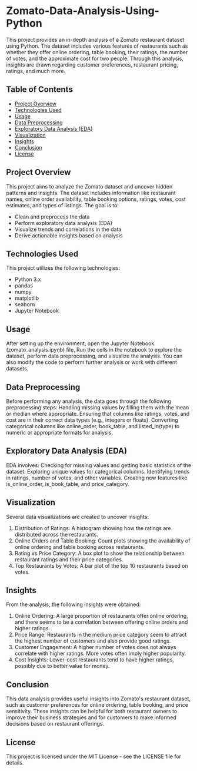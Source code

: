 # Zomato-Data-Analysis-Using-Python
This project provides an in-depth analysis of a Zomato restaurant dataset using Python. The dataset includes various features of restaurants such as whether they offer online ordering, table booking, their ratings, the number of votes, and the approximate cost for two people. Through this analysis, insights are drawn regarding customer preferences, restaurant pricing, ratings, and much more.

## Table of Contents
- [Project Overview](#project-overview)
- [Technologies Used](#technologies-used)
- [Usage](#usage)
- [Data Preprocessing](#data-preprocessing)
- [Exploratory Data Analysis (EDA)](#exploratory-data-analysis-eda)
- [Visualization](#visualization)
- [Insights](#insights)
- [Conclusion](#conclusion)
- [License](#license)

## Project Overview

This project aims to analyze the Zomato dataset and uncover hidden patterns and insights. The dataset includes information like restaurant names, online order availability, table booking options, ratings, votes, cost estimates, and types of listings. The goal is to:

- Clean and preprocess the data
- Perform exploratory data analysis (EDA)
- Visualize trends and correlations in the data
- Derive actionable insights based on analysis

## Technologies Used

This project utilizes the following technologies:

- Python 3.x
- pandas
- numpy
- matplotlib
- seaborn
- Jupyter Notebook

## Usage
After setting up the environment, open the Jupyter Notebook (zomato_analysis.ipynb) file.
Run the cells in the notebook to explore the dataset, perform data preprocessing, and visualize the analysis.
You can also modify the code to perform further analysis or work with different datasets.

## Data Preprocessing
Before performing any analysis, the data goes through the following preprocessing steps:
Handling missing values by filling them with the mean or median where appropriate.
Ensuring that columns like ratings, votes, and cost are in their correct data types (e.g., integers or floats).
Converting categorical columns like online_order, book_table, and listed_in(type) to numeric or appropriate formats for analysis.

## Exploratory Data Analysis (EDA)
EDA involves:
Checking for missing values and getting basic statistics of the dataset.
Exploring unique values for categorical columns.
Identifying trends in ratings, number of votes, and other variables.
Creating new features like is_online_order, is_book_table, and price_category.


## Visualization
Several data visualizations are created to uncover insights:
1. Distribution of Ratings: A histogram showing how the ratings are distributed across the restaurants.
2. Online Orders and Table Booking: Count plots showing the availability of online ordering and table booking across restaurants.
3. Rating vs Price Category: A box plot to show the relationship between restaurant ratings and their price categories.
4. Top Restaurants by Votes: A bar plot of the top 10 restaurants based on votes.

## Insights
From the analysis, the following insights were obtained:

1. Online Ordering: A large proportion of restaurants offer online ordering, and there seems to be a correlation between offering online orders and higher ratings.
2. Price Range: Restaurants in the medium price category seem to attract the highest number of customers and also provide good ratings.
3. Customer Engagement: A higher number of votes does not always correlate with higher ratings. More votes often imply higher popularity.
4. Cost Insights: Lower-cost restaurants tend to have higher ratings, possibly due to better value for money.

## Conclusion
This data analysis provides useful insights into Zomato's restaurant dataset, such as customer preferences for online ordering, table booking, and price sensitivity. These insights can be helpful for both restaurant owners to improve their business strategies and for customers to make informed decisions based on restaurant offerings.

## License
This project is licensed under the MIT License - see the LICENSE file for details.
